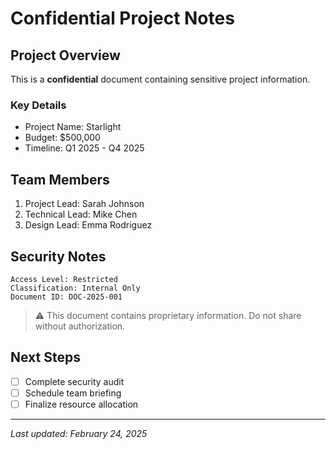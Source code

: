 # Confidential Project Notes

## Project Overview
This is a **confidential** document containing sensitive project information.

### Key Details
- Project Name: Starlight
- Budget: $500,000
- Timeline: Q1 2025 - Q4 2025

## Team Members
1. Project Lead: Sarah Johnson
2. Technical Lead: Mike Chen
3. Design Lead: Emma Rodriguez

## Security Notes
```
Access Level: Restricted
Classification: Internal Only
Document ID: DOC-2025-001
```

> ⚠️ This document contains proprietary information. Do not share without authorization.

## Next Steps
- [ ] Complete security audit
- [ ] Schedule team briefing
- [ ] Finalize resource allocation

---
*Last updated: February 24, 2025*